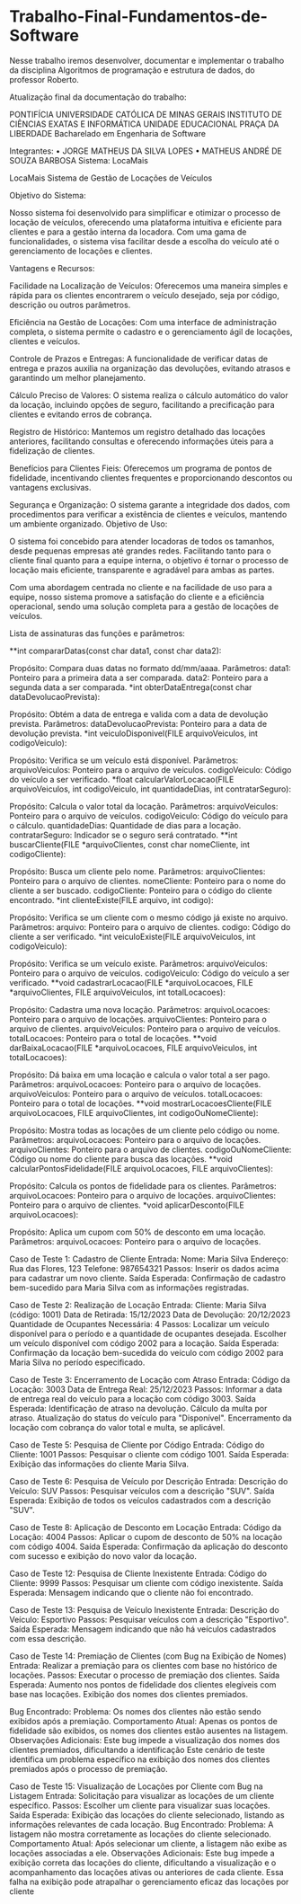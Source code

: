 # Trabalho-Final-Fundamentos-de-Software
Nesse trabalho iremos desenvolver, documentar e implementar o trabalho da disciplina Algoritmos de programação e estrutura de dados, do professor Roberto. 

Atualização final da documentação do trabalho: 


PONTIFÍCIA UNIVERSIDADE CATÓLICA DE MINAS GERAIS
INSTITUTO DE CIÊNCIAS EXATAS E INFORMÁTICA
UNIDADE EDUCACIONAL PRAÇA DA LIBERDADE
Bacharelado em Engenharia de Software




Integrantes: 
•	JORGE MATHEUS DA SILVA LOPES
•	MATHEUS ANDRÉ DE SOUZA BARBOSA
Sistema: LocaMais

LocaMais Sistema de Gestão de Locações de Veículos

Objetivo do Sistema:

Nosso sistema foi desenvolvido para simplificar e otimizar o processo de locação de veículos, oferecendo uma plataforma intuitiva e eficiente para clientes e para a gestão interna da locadora. Com uma gama de funcionalidades, o sistema visa facilitar desde a escolha do veículo até o gerenciamento de locações e clientes.

Vantagens e Recursos:

Facilidade na Localização de Veículos: Oferecemos uma maneira simples e rápida para os clientes encontrarem o veículo desejado, seja por código, descrição ou outros parâmetros.

Eficiência na Gestão de Locações: Com uma interface de administração completa, o sistema permite o cadastro e o gerenciamento ágil de locações, clientes e veículos.

Controle de Prazos e Entregas: A funcionalidade de verificar datas de entrega e prazos auxilia na organização das devoluções, evitando atrasos e garantindo um melhor planejamento.

Cálculo Preciso de Valores: O sistema realiza o cálculo automático do valor da locação, incluindo opções de seguro, facilitando a precificação para clientes e evitando erros de cobrança.

Registro de Histórico: Mantemos um registro detalhado das locações anteriores, facilitando consultas e oferecendo informações úteis para a fidelização de clientes.

Benefícios para Clientes Fieis: Oferecemos um programa de pontos de fidelidade, incentivando clientes frequentes e proporcionando descontos ou vantagens exclusivas.

Segurança e Organização: O sistema garante a integridade dos dados, com procedimentos para verificar a existência de clientes e veículos, mantendo um ambiente organizado.
Objetivo de Uso:

O sistema foi concebido para atender locadoras de todos os tamanhos, desde pequenas empresas até grandes redes. Facilitando tanto para o cliente final quanto para a equipe interna, o objetivo é tornar o processo de locação mais eficiente, transparente e agradável para ambas as partes.

Com uma abordagem centrada no cliente e na facilidade de uso para a equipe, nosso sistema promove a satisfação do cliente e a eficiência operacional, sendo uma solução completa para a gestão de locações de veículos.


Lista de assinaturas das funções e parâmetros:

**int compararDatas(const char data1, const char data2):

Propósito: Compara duas datas no formato dd/mm/aaaa.
Parâmetros:
data1: Ponteiro para a primeira data a ser comparada.
data2: Ponteiro para a segunda data a ser comparada.
*int obterDataEntrega(const char dataDevolucaoPrevista):

Propósito: Obtém a data de entrega e valida com a data de devolução prevista.
Parâmetros:
dataDevolucaoPrevista: Ponteiro para a data de devolução prevista.
*int veiculoDisponivel(FILE arquivoVeiculos, int codigoVeiculo):

Propósito: Verifica se um veículo está disponível.
Parâmetros:
arquivoVeiculos: Ponteiro para o arquivo de veículos.
codigoVeiculo: Código do veículo a ser verificado.
*float calcularValorLocacao(FILE arquivoVeiculos, int codigoVeiculo, int quantidadeDias, int contratarSeguro):

Propósito: Calcula o valor total da locação.
Parâmetros:
arquivoVeiculos: Ponteiro para o arquivo de veículos.
codigoVeiculo: Código do veículo para o cálculo.
quantidadeDias: Quantidade de dias para a locação.
contratarSeguro: Indicador se o seguro será contratado.
**int buscarCliente(FILE *arquivoClientes, const char nomeCliente, int codigoCliente):

Propósito: Busca um cliente pelo nome.
Parâmetros:
arquivoClientes: Ponteiro para o arquivo de clientes.
nomeCliente: Ponteiro para o nome do cliente a ser buscado.
codigoCliente: Ponteiro para o código do cliente encontrado.
*int clienteExiste(FILE arquivo, int codigo):

Propósito: Verifica se um cliente com o mesmo código já existe no arquivo.
Parâmetros:
arquivo: Ponteiro para o arquivo de clientes.
codigo: Código do cliente a ser verificado.
*int veiculoExiste(FILE arquivoVeiculos, int codigoVeiculo):

Propósito: Verifica se um veículo existe.
Parâmetros:
arquivoVeiculos: Ponteiro para o arquivo de veículos.
codigoVeiculo: Código do veículo a ser verificado.
**void cadastrarLocacao(FILE *arquivoLocacoes, FILE *arquivoClientes, FILE arquivoVeiculos, int totalLocacoes):

Propósito: Cadastra uma nova locação.
Parâmetros:
arquivoLocacoes: Ponteiro para o arquivo de locações.
arquivoClientes: Ponteiro para o arquivo de clientes.
arquivoVeiculos: Ponteiro para o arquivo de veículos.
totalLocacoes: Ponteiro para o total de locações.
**void darBaixaLocacao(FILE *arquivoLocacoes, FILE arquivoVeiculos, int totalLocacoes):

Propósito: Dá baixa em uma locação e calcula o valor total a ser pago.
Parâmetros:
arquivoLocacoes: Ponteiro para o arquivo de locações.
arquivoVeiculos: Ponteiro para o arquivo de veículos.
totalLocacoes: Ponteiro para o total de locações.
**void mostrarLocacoesCliente(FILE arquivoLocacoes, FILE arquivoClientes, int codigoOuNomeCliente):

Propósito: Mostra todas as locações de um cliente pelo código ou nome.
Parâmetros:
arquivoLocacoes: Ponteiro para o arquivo de locações.
arquivoClientes: Ponteiro para o arquivo de clientes.
codigoOuNomeCliente: Código ou nome do cliente para busca das locações.
**void calcularPontosFidelidade(FILE arquivoLocacoes, FILE arquivoClientes):

Propósito: Calcula os pontos de fidelidade para os clientes.
Parâmetros:
arquivoLocacoes: Ponteiro para o arquivo de locações.
arquivoClientes: Ponteiro para o arquivo de clientes.
*void aplicarDesconto(FILE arquivoLocacoes):

Propósito: Aplica um cupom com 50% de desconto em uma locação.
Parâmetros:
arquivoLocacoes: Ponteiro para o arquivo de locações.



Caso de Teste 1:  Cadastro de Cliente
Entrada:
Nome: Maria Silva
Endereço: Rua das Flores, 123
Telefone: 987654321
Passos:
Inserir os dados acima para cadastrar um novo cliente.
Saída Esperada:
Confirmação de cadastro bem-sucedido para Maria Silva com as informações registradas.

Caso de Teste 2:  Realização de Locação
Entrada:
Cliente: Maria Silva (código: 1001)
Data de Retirada: 15/12/2023
Data de Devolução: 20/12/2023
Quantidade de Ocupantes Necessária: 4
Passos:
Localizar um veículo disponível para o período e a quantidade de ocupantes desejada.
Escolher um veículo disponível com código 2002 para a locação.
Saída Esperada:
Confirmação da locação bem-sucedida do veículo com código 2002 para Maria Silva no período especificado.

Caso de Teste 3: Encerramento de Locação com Atraso
Entrada:
Código da Locação: 3003
Data de Entrega Real: 25/12/2023
Passos:
Informar a data de entrega real do veículo para a locação com código 3003.
Saída Esperada:
Identificação de atraso na devolução.
Cálculo da multa por atraso.
Atualização do status do veículo para "Disponível".
Encerramento da locação com cobrança do valor total e multa, se aplicável.


Caso de Teste 5:  Pesquisa de Cliente por Código
Entrada:
Código do Cliente: 1001
Passos:
Pesquisar o cliente com código 1001.
Saída Esperada:
Exibição das informações do cliente Maria Silva.

Caso de Teste 6: Pesquisa de Veículo por Descrição
Entrada:
Descrição do Veículo: SUV
Passos:
Pesquisar veículos com a descrição "SUV".
Saída Esperada:
Exibição de todos os veículos cadastrados com a descrição "SUV".


Caso de Teste 8:  Aplicação de Desconto em Locação
Entrada:
Código da Locação: 4004
Passos:
Aplicar o cupom de desconto de 50% na locação com código 4004.
Saída Esperada:
Confirmação da aplicação do desconto com sucesso e exibição do novo valor da locação.


Caso de Teste 12:  Pesquisa de Cliente Inexistente
Entrada:
Código do Cliente: 9999
Passos:
Pesquisar um cliente com código inexistente.
Saída Esperada:
Mensagem indicando que o cliente não foi encontrado.



Caso de Teste 13:  Pesquisa de Veículo Inexistente
Entrada:
Descrição do Veículo: Esportivo
Passos:
Pesquisar veículos com a descrição "Esportivo".
Saída Esperada:
Mensagem indicando que não há veículos cadastrados com essa descrição.



Caso de Teste 14: Premiação de Clientes  (com Bug na Exibição de Nomes)
Entrada:
Realizar a premiação para os clientes com base no histórico de locações.
Passos:
Executar o processo de premiação dos clientes.
Saída Esperada:
Aumento nos pontos de fidelidade dos clientes elegíveis com base nas locações.
Exibição dos nomes dos clientes premiados.

Bug Encontrado:
Problema: Os nomes dos clientes não estão sendo exibidos após a premiação.
Comportamento Atual: Apenas os pontos de fidelidade são exibidos, os nomes dos clientes estão ausentes na listagem.
Observações Adicionais:
Este bug impede a visualização dos nomes dos clientes premiados, dificultando a identificação 
Este cenário de teste identifica um problema específico na exibição dos nomes dos clientes premiados após o processo de premiação.


Caso de Teste 15:  Visualização de Locações por Cliente com Bug na Listagem
Entrada:
Solicitação para visualizar as locações de um cliente específico.
Passos:
Escolher um cliente para visualizar suas locações.
Saída Esperada:
Exibição das locações do cliente selecionado, listando as informações relevantes de cada locação.
Bug Encontrado:
Problema: A listagem não mostra corretamente as locações do cliente selecionado.
Comportamento Atual: Após selecionar um cliente, a listagem não exibe as locações associadas a ele.
Observações Adicionais:
Este bug impede a exibição correta das locações do cliente, dificultando a visualização e o acompanhamento das locações ativas ou anteriores de cada cliente. Essa falha na exibição pode atrapalhar o gerenciamento eficaz das locações por cliente
